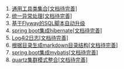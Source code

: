 1. [通用工具类集合[文档待完善]](https://github.com/xbcxs/spring-boot-note/blob/master/spring-boot-note-common/readme.md)
2. [统一异常处理[文档待完善]](https://github.com/xbcxs/spring-boot-note/blob/master/spring-boot-note-exception/readme.md)
3. [基于Flyway的SQL脚本自动升级](https://github.com/xbcxs/spring-boot-note/blob/master/spring-boot-note-flyway/readme.md)
4. [spring boot集成hibernate[文档待完善]](https://github.com/xbcxs/spring-boot-note/blob/master/spring-boot-note-hibernate/readme.md)
5. [Log4j2日志[文档待完善]](https://github.com/xbcxs/spring-boot-note/blob/master/spring-boot-note-log/readme.md)
6. [根据目录生成markdown目录结构[文档待完善]](https://github.com/xbcxs/spring-boot-note/blob/master/spring-boot-note-markdown/readme.md)
7. [spring boot集成mybatis[文档待完善]](https://github.com/xbcxs/spring-boot-note/blob/master/spring-boot-note-mybatis/readme.md)
8. [quartz集群模式整合[文档待完善]](https://github.com/xbcxs/spring-boot-note/blob/master/spring-boot-note-quartz/readme.md)
